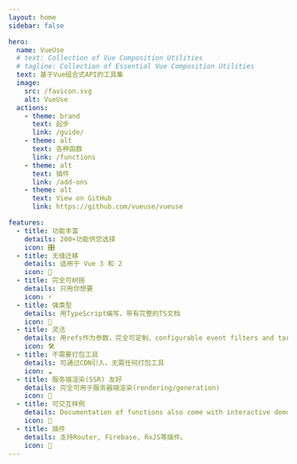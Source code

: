 ```yaml
---
layout: home
sidebar: false

hero:
  name: VueUse
  # text: Collection of Vue Composition Utilities
  # tagline: Collection of Essential Vue Composition Utilities
  text: 基于Vue组合式API的工具集
  image:
    src: /favicon.svg
    alt: VueUse
  actions:
    - theme: brand
      text: 起步
      link: /guide/
    - theme: alt
      text: 各种函数
      link: /functions
    - theme: alt
      text: 插件
      link: /add-ons
    - theme: alt
      text: View on GitHub
      link: https://github.com/vueuse/vueuse

features:
  - title: 功能丰富
    details: 200+功能供您选择
    icon: 🎛
  - title: 无缝迁移
    details: 适用于 Vue 3 和 2
    icon: 🚀
  - title: 完全可树摇
    details: 只用你想要
    icon: ⚡
  - title: 强类型
    details: 用TypeScript编写，带有完整的TS文档
    icon: 🦾
  - title: 灵活
    details: 用refs作为参数，完全可定制，configurable event filters and targets
    icon: 🛠
  - title: 不需要打包工具
    details: 可通过CDN引入，无需任何打包工具
    icon: ☁️
  - title: 服务端渲染(SSR) 友好
    details: 完全可用于服务器端渲染(rendering/generation)
    icon: 🔋
  - title: 可交互样例
    details: Documentation of functions also come with interactive demos!
    icon: 🎪
  - title: 插件
    details: 支持Router, Firebase, RxJS等插件。
    icon: 🔌
---
```


<Home />
